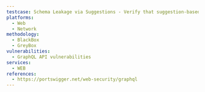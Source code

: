 ```yaml
---
testcase: Schema Leakage via Suggestions - Verify that suggestion-based enumeration tools (e.g., Clairvoyance) cannot recover schema information. Web (HTTP/HTTPS) service
platforms: 
  - Web
  - Network
methodology: 
  - BlackBox
  - GreyBox
vulnerabilities:
  - GraphQL API vulnerabilities
services:
  - WEB
references:
  - https://portswigger.net/web-security/graphql
---
```


